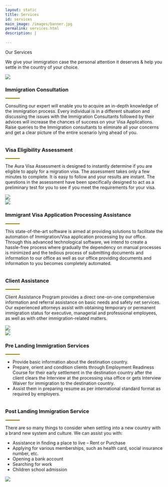 ```yaml
---
layout: static
title: Services
id: services
main_image: /images/banner.jpg
permalink: services.html
description: |
 
---
```

<div class="ui vertical stripe pad_140 services_page" >
   <div class="ui container">
      <p class="section_heading mb_40 theme_green text_center">Our Services</p>
      <p class="text_center p_16">We give your immigration case the personal attention it deserves & help you settle in the country of your choice.</p>
      <div class="ui grid centered middle aligned stackable mt_50">
        <div class="eight wide column">
            <img src="images/services-img1.jpg" class="ui image">
        </div>
        <div class="eight wide column left aligned">
            <h3 class="p_20">Immigration Consultation</h3>
                  <div class="mb_20 mt_20"> 
                    <hr style="max-width:100%;width:45px; border:1px solid #fecd2a;">
                  </div>
                <p class="p_16"> Consulting our expert will enable you to acquire an in-depth knowledge of the immigration process. Every individual is in a different situation and discussing the issues with the Immigration Consultants followed by their advices will increase the chances of success on your Visa Applications. Raise queries to the Immigration consultants to eliminate all your concerns and get a clear picture of the entire scenario lying ahead of you.</p>
        </div>
      </div>
      <div class="ui grid centered middle aligned stackable mt_50">
        <div class="eight wide column left aligned">
            <h3 class="p_20">Visa Eligibility Assessment</h3>
                  <div class="mb_20 mt_20"> 
                    <hr style="max-width:100%;width:45px; border:1px solid #fecd2a;">
                  </div>
                <p class="p_16"> The Aura Visa Assessment is designed to instantly determine if you are eligible to apply for a migration visa. The assessment takes only a few minutes to complete. It is easy to follow and your results are instant. The questions in the assessment have been specifically designed to act as a preliminary test for you to see if you meet the requirements for your visa.</p>
        </div>
        <div class="eight wide column">
            <img src="images/services-img2.jpg" class="ui image">
        </div>
      </div>
      <div class="ui grid centered middle aligned stackable mt_50">
        <div class="eight wide column">
            <img src="images/services-img3.jpg" class="ui image">
        </div>
        <div class="eight wide column left aligned">
            <h3 class="p_20">Immigrant Visa Application Processing Assistance</h3>
                  <div class="mb_20 mt_20"> 
                    <hr style="max-width:100%;width:45px; border:1px solid #fecd2a;">
                  </div>
                <p class="p_16"> This state-of-the-art software is aimed at providing solutions to facilitate the automation of Immigration/Visa application processing by our office. Through this advanced technological software, we intend to create a hassle-free process where gradually the dependency on manual processes is minimized and the tedious process of submitting documents and information to our office as well as our office providing documents and information to you becomes completely automated.</p>
        </div>
      </div>
      <div class="ui grid centered middle aligned stackable mt_50">
        <div class="eight wide column left aligned">
            <h3 class="p_20">Client Assistance</h3>
                  <div class="mb_20 mt_20"> 
                    <hr style="max-width:100%;width:45px; border:1px solid #fecd2a;">
                  </div>
                <p class="p_16"> Client Assistance Program provides a direct one-on-one comprehensive information and referral assistance on basic needs and safety net services. Our experienced attorneys assist with obtaining temporary or permanent immigration status for executive, managerial and professional employees, as well as with other immigration-related matters.</p>
        </div>
        <div class="eight wide column">
            <img src="images/services-img4.jpg" class="ui image">
        </div>
      </div>
      <div class="ui grid centered middle aligned stackable mt_50">
        <div class="eight wide column">
            <img src="images/services-img5.jpg" class="ui image">
        </div>
        <div class="eight wide column left aligned">
            <h3 class="p_20">Pre Landing Immigration Services</h3>
                  <div class="mb_20 mt_20"> 
                    <hr style="max-width:100%;width:45px; border:1px solid #fecd2a;">
                  </div>
                  <ul>
                    <li class="p_16">Provide basic information about the destination country.</li>
                    <li class="p_16">Prepare, orient and condition clients through Employment Readiness Course for their early settlement in the destination country after the client clears the Interview at the processing visa office or gets Interview Waiver for immigration to the destination country.</li>
                    <li class="p_16">Assist them in preparing resume as per international standard format as required by employers.</li>
                  </ul>
        </div>
      </div>
      <div class="ui grid centered middle aligned stackable mt_50">
        <div class="eight wide column left aligned">
            <h3 class="p_20">Post Landing  Immigration Service</h3>
                  <div class="mb_20 mt_20"> 
                    <hr style="max-width:100%;width:45px; border:1px solid #fecd2a;">
                  </div>
                <p class="p_16"> There are so many things to consider when settling into a new country with a brand new system and culture. We can assist you with:</p>
                 <ul>
                  <li class="p_16">Assistance in finding a place to live – Rent or Purchase</li>
                  <li class="p_16">Applying for various memberships, such as health card, social insurance number, etc.</li>
                  <li class="p_16">Opening a bank account</li>
                  <li class="p_16">Searching for work</li>
                  <li class="p_16">Children school admission</li>
                </ul>
        </div>
        <div class="eight wide column">
            <img src="images/services-img6.jpg" class="ui image">
        </div>
      </div>
   </div>
</div>
